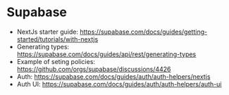 # Supabase

- NextJs starter guide: https://supabase.com/docs/guides/getting-started/tutorials/with-nextjs
- Generating types: https://supabase.com/docs/guides/api/rest/generating-types
- Example of seting policies: https://github.com/orgs/supabase/discussions/4426
- Auth: https://supabase.com/docs/guides/auth/auth-helpers/nextjs
- Auth UI: https://supabase.com/docs/guides/auth/auth-helpers/auth-ui

